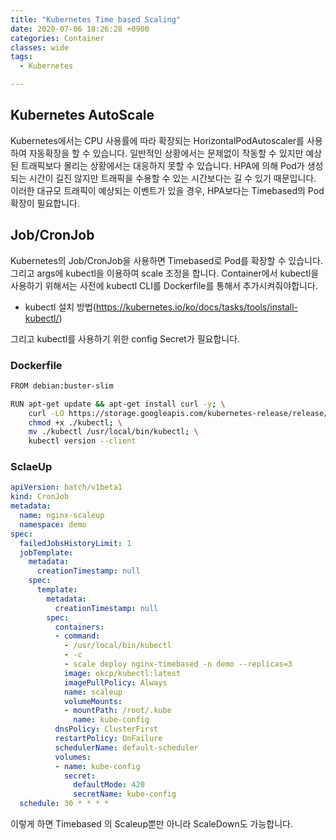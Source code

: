 ```yaml
---
title: "Kubernetes Time based Scaling"
date: 2020-07-06 18:26:28 +0900
categories: Container
classes: wide
tags:
  - Kubernetes

---
```

## Kubernetes AutoScale
Kubernetes에서는 CPU 사용률에 따라 확장되는 HorizontalPodAutoscaler를 사용하여 자동확장을 할 수 있습니다.
일반적인 상황에서는 문제없이 작동할 수 있지만 예상된 트래픽보다 몰리는 상황에서는 대응하지 못할 수 있습니다.
HPA에 의해 Pod가 생성되는 시간이 길진 않지만 트래픽을 수용할 수 있는 시간보다는 길 수 있기 때문입니다.
이러한 대규모 트래픽이 예상되는 이벤트가 있을 경우, HPA보다는 Timebased의 Pod 확장이 필요합니다.


## Job/CronJob
Kubernetes의 Job/CronJob을 사용하면 Timebased로 Pod를 확장할 수 있습니다.
그리고 args에 kubectl을 이용하여 scale 조정을 합니다.
Container에서 kubectl을 사용하기 위해서는 사전에 kubectl CLI를 Dockerfile를 통해서 추가시켜줘야합니다.

  * kubectl 설치 방법(https://kubernetes.io/ko/docs/tasks/tools/install-kubectl/)

그리고 kubectl를 사용하기 위한 config Secret가 필요합니다.

### Dockerfile
```bash
FROM debian:buster-slim

RUN apt-get update && apt-get install curl -y; \
    curl -LO https://storage.googleapis.com/kubernetes-release/release/v1.16.0/bin/linux/amd64/kubectl; \
    chmod +x ./kubectl; \
    mv ./kubectl /usr/local/bin/kubectl; \
    kubectl version --client

```

### SclaeUp
```yaml
apiVersion: batch/v1beta1
kind: CronJob
metadata:
  name: nginx-scaleup
  namespace: demo
spec:
  failedJobsHistoryLimit: 1
  jobTemplate:
    metadata:
      creationTimestamp: null
    spec:
      template:
        metadata:
          creationTimestamp: null
        spec:
          containers:
          - command:
            - /usr/local/bin/kubectl
            - -c
            - scale deploy nginx-timebased -n demo --replicas=3
            image: okcp/kubectl:latest
            imagePullPolicy: Always
            name: scaleup
            volumeMounts:
            - mountPath: /root/.kube
              name: kube-config
          dnsPolicy: ClusterFirst
          restartPolicy: OnFailure
          schedulerName: default-scheduler
          volumes:
          - name: kube-config
            secret:
              defaultMode: 420
              secretName: kube-config
  schedule: 30 * * * *

```
이렇게 하면 Timebased 의 Scaleup뿐만 아니라 ScaleDown도 가능합니다.
